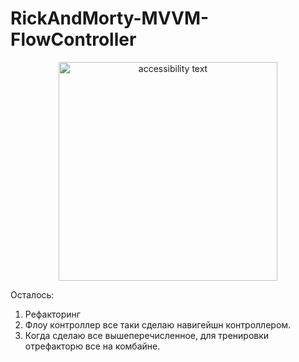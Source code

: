 # RickAndMorty-MVVM-FlowController
<p align="center">
  <img src="https://user-images.githubusercontent.com/108129792/241874818-875f7ac6-ad6d-4aae-a8d8-e34c4d097217.png" width="350" alt="accessibility text">
</p>

Осталось:

1. Рефакторинг
2. Флоу контроллер все таки сделаю навигейшн контроллером.
3. Когда сделаю все вышеперечисленное, для тренировки отрефакторю все на комбайне.
